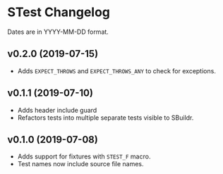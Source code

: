 # STest Changelog
Dates are in YYYY-MM-DD format.

## v0.2.0 (2019-07-15)
- Adds `EXPECT_THROWS` and `EXPECT_THROWS_ANY` to check for exceptions.

## v0.1.1 (2019-07-10)
- Adds header include guard
- Refactors tests into multiple separate tests visible to SBuildr.

## v0.1.0 (2019-07-08)
- Adds support for fixtures with `STEST_F` macro.
- Test names now include source file names.
